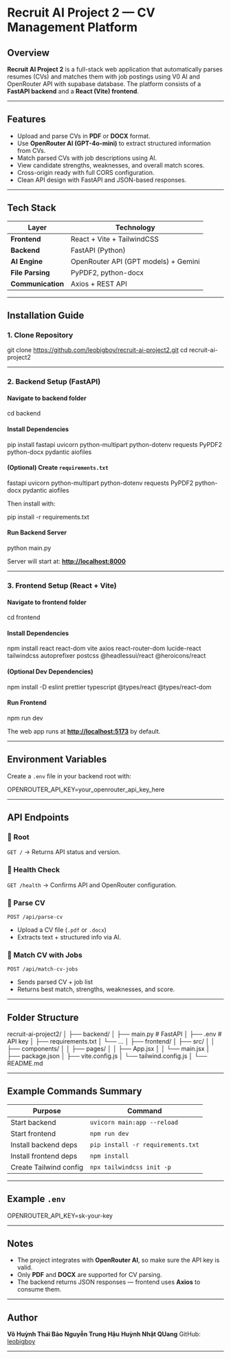 # Recruit AI Project 2 — CV Management Platform

## Overview

**Recruit AI Project 2** is a full-stack web application that automatically parses resumes (CVs) and matches them with job postings using V0 AI and OpenRouter API with supabase database. The platform consists of a **FastAPI backend** and a **React (Vite) frontend**.

---

## Features

* Upload and parse CVs in **PDF** or **DOCX** format.
* Use **OpenRouter AI (GPT-4o-mini)** to extract structured information from CVs.
* Match parsed CVs with job descriptions using AI.
* View candidate strengths, weaknesses, and overall match scores.
* Cross-origin ready with full CORS configuration.
* Clean API design with FastAPI and JSON-based responses.

---

## Tech Stack

| Layer             | Technology                           |
| ----------------- | ------------------------------------ |
| **Frontend**      | React + Vite + TailwindCSS           |
| **Backend**       | FastAPI (Python)                     |
| **AI Engine**     | OpenRouter API (GPT models) + Gemini |
| **File Parsing**  | PyPDF2, python-docx                  |
| **Communication** | Axios + REST API                     |

---

## Installation Guide

### 1. Clone Repository


git clone https://github.com/leobigboy/recruit-ai-project2.git
cd recruit-ai-project2


---

### 2. Backend Setup (FastAPI)

#### Navigate to backend folder


cd backend


#### Install Dependencies


pip install fastapi uvicorn python-multipart python-dotenv requests PyPDF2 python-docx pydantic aiofiles


#### (Optional) Create `requirements.txt`

fastapi
uvicorn
python-multipart
python-dotenv
requests
PyPDF2
python-docx
pydantic
aiofiles


Then install with:


pip install -r requirements.txt


####  Run Backend Server


python main.py


Server will start at: **[http://localhost:8000](http://localhost:8000)**

---

### 3. Frontend Setup (React + Vite)

####  Navigate to frontend folder


cd frontend


####  Install Dependencies


npm install react react-dom vite axios react-router-dom lucide-react tailwindcss autoprefixer postcss @headlessui/react @heroicons/react


#### (Optional Dev Dependencies)


npm install -D eslint prettier typescript @types/react @types/react-dom


#### Run Frontend


npm run dev


The web app runs at **[http://localhost:5173](http://localhost:5173)** by default.

---

## Environment Variables

Create a `.env` file in your backend root with:


OPENROUTER_API_KEY=your_openrouter_api_key_here


---

## API Endpoints

### 🔹 Root

`GET /` → Returns API status and version.

### 🔹 Health Check

`GET /health` → Confirms API and OpenRouter configuration.

### 🔹 Parse CV

`POST /api/parse-cv`

* Upload a CV file (`.pdf` or `.docx`)
* Extracts text + structured info via AI.

### 🔹 Match CV with Jobs

`POST /api/match-cv-jobs`

* Sends parsed CV + job list
* Returns best match, strengths, weaknesses, and score.

---

## Folder Structure


recruit-ai-project2/
│
├── backend/
│   ├── main.py               # FastAPI
│   ├── .env                  # API key
│   ├── requirements.txt
│   └── ...
│
├── frontend/
│   ├── src/
│   │   ├── components/
│   │   ├── pages/
│   │   ├── App.jsx
│   │   └── main.jsx
│   ├── package.json
│   ├── vite.config.js
│   └── tailwind.config.js
│
└── README.md


---

## Example Commands Summary

| Purpose                | Command                           |
| ---------------------- | --------------------------------- |
| Start backend          | `uvicorn main:app --reload`       |
| Start frontend         | `npm run dev`                     |
| Install backend deps   | `pip install -r requirements.txt` |
| Install frontend deps  | `npm install`                     |
| Create Tailwind config | `npx tailwindcss init -p`         |

---

## Example `.env`


OPENROUTER_API_KEY=sk-your-key


---

## Notes

* The project integrates with **OpenRouter AI**, so make sure the API key is valid.
* Only **PDF** and **DOCX** are supported for CV parsing.
* The backend returns JSON responses — frontend uses **Axios** to consume them.

---

## Author

**Võ Huỳnh Thái Bảo**
**Nguyễn Trung Hậu**
**Huỳnh Nhật QUang**
GitHub: [leobigboy](https://github.com/leobigboy)

---
